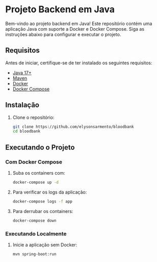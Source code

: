 # Projeto Backend em Java

Bem-vindo ao projeto backend em Java! Este repositório contém uma aplicação Java com suporte a Docker e Docker Compose. Siga as instruções abaixo para configurar e executar o projeto.

## Requisitos
Antes de iniciar, certifique-se de ter instalado os seguintes requisitos:

- [Java 17+](https://adoptium.net/)
- [Maven](https://maven.apache.org/install.html)
- [Docker](https://www.docker.com/get-started)
- [Docker Compose](https://docs.docker.com/compose/install/)

## Instalação

1. Clone o repositório:
   ```sh
   git clone https://github.com/elysonsarmento/bloodbank
   cd bloodbank

## Executando o Projeto

### Com Docker Compose
1. Suba os containers com:
   ```sh
   docker-compose up -d
   ```
2. Para verificar os logs da aplicação:
   ```sh
   docker-compose logs -f app
   ```
3. Para derrubar os containers:
   ```sh
   docker-compose down
   ```

### Executando Localmente
1. Inicie a aplicação sem Docker:
   ```sh
   mvn spring-boot:run
   ```
